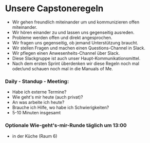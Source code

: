 # Unsere Capstoneregeln

- Wir gehen freundlich miteinander um und kommunizieren offen miteinander.
- Wir hören einander zu und lassen uns gegenseitig ausreden.
- Probleme werden offen und direkt angesprochen.
- Wir fragen uns gegenseitig, ob jemand Unterstützung braucht.
- Wir stellen Fragen und machen einen Questions-Channel in Slack.
- Wir pflegen einen Anwesenheits-Channel über Slack.
- Diese Slackgruppe ist auch unser Haupt-Kommunikationsmittel.
- Nach dem ersten Sprint überdenken wir diese Regeln noch mal oder/und schauen noch mal in die Manuals of Me.

### Daily - Standup - Meeting:

- Habe ich externe Termine?
- Wie geht's mir heute (auch privat)?
- An was arbeite ich heute?
- Brauche ich Hilfe, wo habe ich Schwierigkeiten?
- 5-10 Minuten insgesamt

### Optionale Wie-geht's-mir-Runde täglich um 13:00

- in der Küche (Raum 6)
